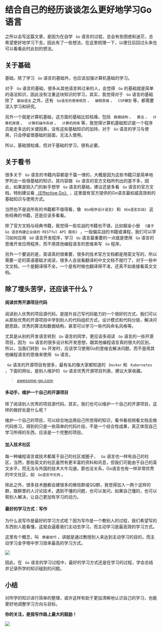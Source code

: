 # 结合自己的经历谈谈怎么更好地学习Go语言 #

之所以会写这篇文章，是因为在自学 ` Go` 语言的过程，总会有些困惑和迷茫，总希望更好地学习下去，因此有了一些想法，在这里梳理一下，以便日后回过头来也可以看看此时此刻的想法。

## 关于基础 ##

基础，除了学习 ` Go` 语言的基础外，也应该加强计算机基础的学习。

对于 ` Go` 语言的基础，很多从其他语言转过来的人，会觉得 ` Go` 的基础就是简单的语法知识，因此没有注重这块知识的学习，其实，我觉得对于 ` Go` 语言的基础除了 ` 基础语法` 之外，还有 ` Go语言的使用规范` 、 ` 编程思维` 、 ` CSP模型` 等，都需要深入学习和研究。

另外一个就是计算机基础，这方面的基础比较枯燥，包括 ` 数据结构` 、 ` 算法` 、 ` 计算机原理` 、 ` 计算机操作系统` 、 ` 计算机网络` 等，我觉得计算机基础知识是一个程序员能走多远的关键因素，没有这些基础知识的加持，对于 ` Go` 语言的学习与使用，只会停留很基础的层面，无法入使用。

所以，基础很枯燥，但对于基础的学习，很有必要。

## 关于看书 ##

很多关于 ` Go` 语言的书籍内容都是千篇一律的，大概是因为这些书籍只是简单地罗列出一些很基础的知识，其内容跟 ` Go` 语言的官方文档所列出的差不多，因此，如果是刚入门的新手想学 ` Go` 语言的基础，建议还是多看 ` Go` 语言的官方文档，特别建议看 [《Effective Go》]( https://link.juejin.im?target=https%3A%2F%2Fgolang.org%2Fdoc%2Feffective_go.html ) ，这里面有官方提供的Go语言最权威高效和的基础知识与使用方式。

当然也不是说所有的书籍都不值得看，像 ` 《Go程序设计语言》` 和 ` 《Go语言实战》` 这些经典的书籍，还是应该多看看。

除了官方文档与经典书籍，我觉得一些实战的书籍也不错，比如掘金小册 ` 《基于 Go 语言构建企业级的 RESTful API 服务》` ，一般偏实战的书籍或课程，我们可以学习如何应用 ` GO` 语言开发程序，学习 ` Go` 语言最重要的一点就是使用 ` Go` 语言的思维开发应用程序，而不用其他编程语言的思维来写 ` Go` 程序。

另外一个要说的是，英语真的很重要，很多的技术官方文档都是用英文写的，所以需要一定的英语基础才阅读，很多人会说看翻译的中文文档不就行了，对于一些中文文档，一个是翻译得不全，一个是有时候也翻译得不准，还真不如直接看英文文档。

## 除了埋头苦学，还应该干什么？ ##

#### 阅读优秀开源项目代码 ####

阅读别人优秀的项目源代码，是提升自己写代码能力的一个很好的方式，我们可以从那些优秀的开源项目中学到别人的代码组织方式，设计模式和代码分层，解决问题思路，优秀的算法和数据结构，甚至可以学习一些代码命名风格等。

尤其是从别的开发语言转到 ` Go` 语言的同学，更应该多阅读 ` Go` 语言的一些开源项目，因为 ` Go` 语言的很多设计和开发思想，跟其他编程语言真的很大的区别，所以，当我们转到 ` Go` 开发时，应该学习使用Go的思维去解决问题，而不是用其他编程语言的思维来使用 ` Go` 语言。

` Go` 语言的开源项目有很多，最有名的像大家都知道的 ` Docker` 和 ` Kubernetes` ，下面的网址，是别人维护的 ` Go` 语言优秀开源项目列表，建议大家收藏。

> 
> 
> 
> [awesome-go.com](
> https://link.juejin.im?target=https%3A%2F%2Fawesome-go.com )
> 
> 

#### 多动手，维护一个自己的开源项目 ####

除了阅读别人优秀的项目源代码，其实，我们也可以维护一个自己的开源项目，这样的做好处是什么呢？

维护一个自己的项目，可以综合地运用自己所觉得的知识，看书看视频看文档去做代码练习，得到的只是一些简单的代码片段，不是一个综合性成果，真正体现自己学习所得的东西，应该是一个完整的项目。

#### 加入技术社区 ####

每一种编程语言或技术都属于自己的社区或圈子， ` Go` 语言也一样有自己的社区，当然，那些英文的社区虽然有更丰富的资料和讯息，但我们可能由于自己的英文水平，而无法与外国的技术大牛沟通，那也没关系，Go语言也有一样非常优秀的中文社区，如 ` Go语言中文网` 。

除此之外，很多技术圈都会建很多的微信群或QQ群，我觉得加入一两个这样的群，跟群里的人讨论技术，遇到不懂的问题，也可以发问，如果自己懂的，也可以帮别人解决，让自己更加有学习的动力。

#### 最好的学习方式：写作 ####

为什么说写作是最好的学习方式呢？因为写作是一个教别人的过程，我们希望写的东西别人能看懂，这就会逼着我们主动去学习，而主动学习是最高效的学习方式。

这里有个概念，叫 ` 费曼技巧` ，讲就是通过教授别人来达到主动学习的目的，而主动学习金字塔中学习效率最高的学习方式。

![](https://user-gold-cdn.xitu.io/2019/5/31/16b0cf5e1b54b5df?imageView2/0/w/1280/h/960/ignore-error/1)

因此，在 ` Go` 语言的学习过程中，最好的学习方式还是在学习的过程，学会总结并记录所学的知识碰到的问题。

## 小结 ##

对所学的知识进行简单的整理，或许这样有助于更加清晰地认识自己的学习，也能更好地调整学习方向与目标。

**你的关注，是我写作路上最大的鼓励！**

![](https://user-gold-cdn.xitu.io/2019/6/2/16b1744f821d6695?imageView2/0/w/1280/h/960/ignore-error/1)